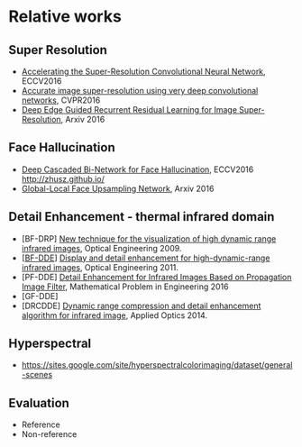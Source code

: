

# Relative works


## Super Resolution

- [Accelerating the Super-Resolution Convolutional Neural Network](http://arxiv.org/abs/1608.00367), ECCV2016
- [Accurate image super-resolution using very deep convolutional networks](http://arxiv.org/abs/1511.04587), CVPR2016
- [Deep Edge Guided Recurrent Residual Learning for Image Super-Resolution](https://arxiv.org/abs/1604.08671), Arxiv 2016


## Face Hallucination

- [Deep Cascaded Bi-Network for Face Hallucination](https://arxiv.org/abs/1607.05046), ECCV2016 
  http://zhusz.github.io/
- [Global-Local Face Upsampling Network](http://arxiv.org/abs/1603.07235), Arxiv 2016


## Detail Enhancement - thermal infrared domain
- [BF-DRP] [New technique for the visualization of high dynamic range infrared images](http://opticalengineering.spiedigitallibrary.org/article.aspx?articleid=1089325), Optical Engineering 2009.
- [[BF-DDE](http://www.zuochao.org/hdr-ir-image-display-and-detail-enhancement-dde.html)] [Display and detail enhancement for high-dynamic-range infrared images](http://opticalengineering.spiedigitallibrary.org/article.aspx?articleid=1158534), Optical Engineering 2011.
- [PF-DDE] [Detail Enhancement for Infrared Images Based on Propagation Image Filter](http://www.hindawi.com/journals/mpe/2016/9410368/), Mathematical Problem in Engineering 2016
- [GF-DDE]
- [DRCDDE] [Dynamic range compression and detail enhancement algorithm for infrared image](https://www.osapublishing.org/ao/abstract.cfm?uri=ao-53-26-6013), Applied Optics 2014.


## Hyperspectral 
- https://sites.google.com/site/hyperspectralcolorimaging/dataset/general-scenes



## Evaluation

- Reference
- Non-reference

